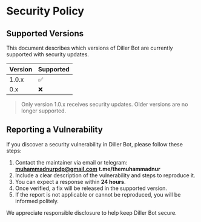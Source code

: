 # Security Policy

## Supported Versions

This document describes which versions of Diller Bot are currently supported with security updates.

| Version | Supported          |
| ------- | ----------------- |
| 1.0.x   | :white_check_mark: |
| 0.x     | :x:               |

> Only version 1.0.x receives security updates. Older versions are no longer supported.

## Reporting a Vulnerability

If you discover a security vulnerability in Diller Bot, please follow these steps:

1. Contact the maintainer via email or telegram: **muhammadnurpdp@gmail.com** **t.me/themuhammadnur**
2. Include a clear description of the vulnerability and steps to reproduce it.  
3. You can expect a response within **24 hours**.  
4. Once verified, a fix will be released in the supported version.  
5. If the report is not applicable or cannot be reproduced, you will be informed politely.  

We appreciate responsible disclosure to help keep Diller Bot secure.
